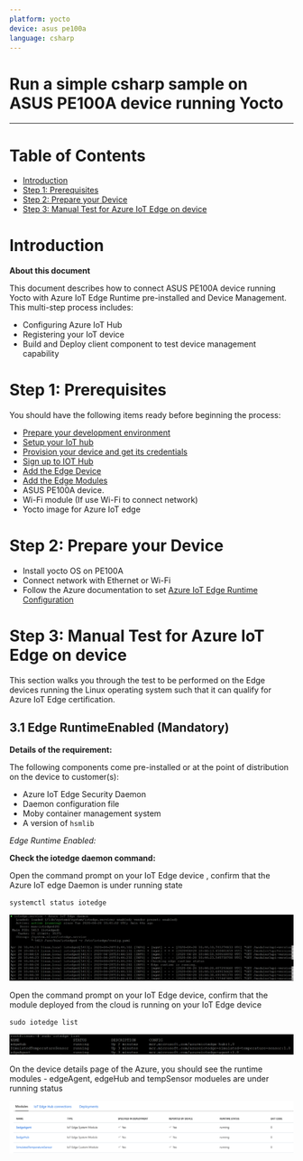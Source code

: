 ```yaml
---
platform: yocto
device: asus pe100a
language: csharp
---
```


Run a simple csharp sample on ASUS PE100A device running Yocto
===
---

# Table of Contents

-   [Introduction](#Introduction)
-   [Step 1: Prerequisites](#Prerequisites)
-   [Step 2: Prepare your Device](#PrepareDevice)
-   [Step 3: Manual Test for Azure IoT Edge on device](#Manual)

<a name="Introduction"></a>
# Introduction

**About this document**

This document describes how to connect ASUS PE100A device running Yocto with Azure IoT Edge Runtime pre-installed and Device Management. This multi-step process includes:

-   Configuring Azure IoT Hub
-   Registering your IoT device
-   Build and Deploy client component to test device management capability 

<a name="Prerequisites"></a>
# Step 1: Prerequisites

You should have the following items ready before beginning the process:

-   [Prepare your development environment][setup-devbox-linux]
-   [Setup your IoT hub](https://account.windowsazure.com/signup?offer=ms-azr-0044p)
-   [Provision your device and get its credentials][lnk-manage-iot-hub]
-   [Sign up to IOT Hub](https://account.windowsazure.com/signup?offer=ms-azr-0044p)
-   [Add the Edge Device](https://docs.microsoft.com/en-us/azure/iot-edge/quickstart-linux)
-   [Add the Edge Modules](https://docs.microsoft.com/en-us/azure/iot-edge/quickstart-linux#deploy-a-module)
-   ASUS PE100A device.
-   Wi-Fi module (If use Wi-Fi to connect network)
-   Yocto image for Azure IoT edge

<a name="PrepareDevice"></a>
# Step 2: Prepare your Device

-   Install yocto OS on PE100A
-   Connect network with Ethernet or Wi-Fi
-   Follow the Azure documentation to set [Azure IoT Edge Runtime Configuration](https://docs.microsoft.com/en-us/azure/iot-edge/how-to-install-iot-edge-linux#configure-the-security-daemon)

<a name="Manual"></a>
# Step 3: Manual Test for Azure IoT Edge on device

This section walks you through the test to be performed on the Edge devices running the Linux operating system such that it can qualify for Azure IoT Edge certification.

<a name="Step-3-1-IoTEdgeRunTime"></a>
## 3.1 Edge RuntimeEnabled (Mandatory)

**Details of the requirement:**

The following components come pre-installed or at the point of distribution on the device to customer(s):

-   Azure IoT Edge Security Daemon
-   Daemon configuration file
-   Moby container management system
-   A version of `hsmlib` 

*Edge Runtime Enabled:*

**Check the iotedge daemon command:** 

Open the command prompt on your IoT Edge device , confirm that the Azure IoT edge Daemon is under running state

    systemctl status iotedge

 ![](./media/edge-yocto-pe100a-csharp/1_status.png)

Open the command prompt on your IoT Edge device, confirm that the module deployed from the cloud is running on your IoT Edge device

    sudo iotedge list

 ![](./media/edge-yocto-pe100a-csharp/2_list.png) 

On the device details page of the Azure, you should see the runtime modules - edgeAgent, edgeHub and tempSensor modueles are under running status

 ![](./media/edge-yocto-pe100a-csharp/3_module.png)

[setup-devbox-linux]: https://github.com/Azure/azure-iot-sdk-c/blob/master/doc/devbox_setup.md
[lnk-manage-iot-hub]: ../manage_iot_hub.md